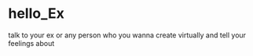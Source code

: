 # hello_Ex
talk to your ex or any person who you wanna create virtually and tell your feelings about
